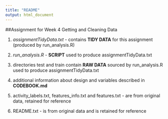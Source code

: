 ```yaml
---
title: "README"
output: html_document
---
```


##Assignment for Week 4 Getting and Cleaning Data

1. *assignmentTidyData.txt* - contains **TIDY DATA** for this assignment (produced by run_analysis.R)
2. *run_analysis.R* - **SCRIPT** used to produce assignmentTidyData.txt
3. directories test and train contain **RAW DATA** sourced by run_analysis.R used to produce assignmentTidyData.txt
4. additional information about design and variables described in **CODEBOOK.md**

5. activity_labels.txt, features_info.txt and features.txt - are from original data, retained for reference
6. README.txt - is from original data and is retained for reference
